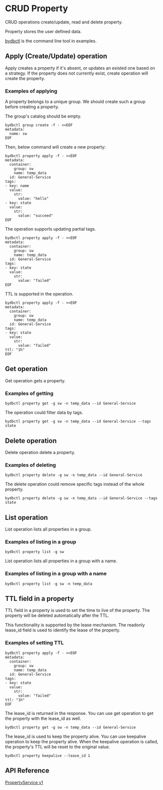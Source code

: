 # CRUD Property

CRUD operations create/update, read and delete property.

Property stores the user defined data.

[bydbctl](bydbctl.md) is the command line tool in examples.

## Apply (Create/Update) operation

Apply creates a property if it's absent, or updates an existed one based on a strategy. If the property does not currently exist, create operation will create the property.

### Examples of applying

A property belongs to a unique group. We should create such a group before creating a property.

The group's catalog should be empty.

```shell
bydbctl group create -f - <<EOF
metadata:
  name: sw
EOF
```

Then, below command will create a new property:

```shell
bydbctl property apply -f - <<EOF
metadata:
  container:
    group: sw
    name: temp_data
  id: General-Service
tags:
- key: name
  value:
    str:
      value: "hello"
- key: state
  value:
    str:
      value: "succeed"
EOF
```

The operation supports updating partial tags.

```shell
bydbctl property apply -f - <<EOF
metadata:
  container:
    group: sw
    name: temp_data
  id: General-Service
tags:
- key: state
  value:
    str:
      value: "failed"
EOF
```

TTL is supported in the operation.

```shell
bydbctl property apply -f - <<EOF
metadata:
  container:
    group: sw
    name: temp_data
  id: General-Service
tags:
- key: state
  value:
    str:
      value: "failed"
ttl: "1h"
EOF
```

## Get operation

Get operation gets a property.

### Examples of getting

```shell
bydbctl property get -g sw -n temp_data --id General-Service
```

The operation could filter data by tags.

```shell
bydbctl property get -g sw -n temp_data --id General-Service --tags state
```

## Delete operation

Delete operation delete a property.

### Examples of deleting

```shell
bydbctl property delete -g sw -n temp_data --id General-Service
```

The delete operation could remove specific tags instead of the whole property.

```shell
bydbctl property delete -g sw -n temp_data --id General-Service --tags state
```

## List operation

List operation lists all properties in a group.

### Examples of listing in a group

```shell
bydbctl property list -g sw
```

List operation lists all properties in a group with a name.

### Examples of listing in a group with a name

```shell
bydbctl property list -g sw -n temp_data
```

## TTL field in a property

TTL field in a property is used to set the time to live of the property. The property will be deleted automatically after the TTL.

This functionality is supported by the lease mechanism. The readonly lease_id field is used to identify the lease of the property.

### Examples of setting TTL

```shell
bydbctl property apply -f - <<EOF
metadata:
  container:
    group: sw
    name: temp_data
  id: General-Service
tags:
- key: state
  value:
    str:
      value: "failed"
ttl: "1h"
EOF
```

The lease_id is returned in the response. 
You can use get operation to get the property with the lease_id as well.

```shell
bydbctl property get -g sw -n temp_data --id General-Service
```

The lease_id is used to keep the property alive. You can use keepalive operation to keep the property alive.
When the keepalive operation is called, the property's TTL will be reset to the original value.

```shell
bydbctl property keepalive --lease_id 1
```


## API Reference

[PropertyService v1](../../api-reference.md#propertyservice)
